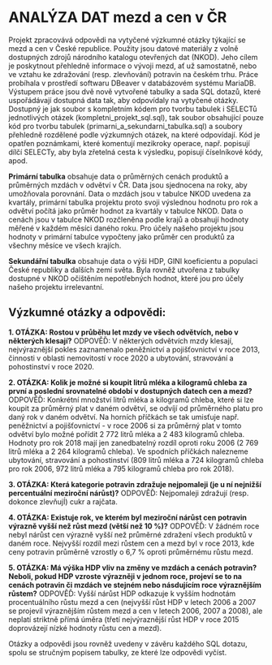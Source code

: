 # ANALÝZA DAT mezd a cen v ČR

Projekt zpracovává odpovědi na vytyčené výzkumné otázky týkající se mezd a cen v České republice. Použity jsou datové materiály z volně dostupných zdrojů národního katalogu otevřených dat (NKOD). Jeho cílem je poskytnout přehledně informace o vývoji mezd, ať už samostatně, nebo ve vztahu ke zdražování (resp. zlevňování) potravin na českém trhu. Práce probíhala v prostředí softwaru DBeaver v databázovém systému MariaDB. Výstupem práce jsou dvě nově vytvořené tabulky a sada SQL dotazů, které uspořádávají dostupná data tak, aby odpovídaly na vytyčené otázky. Dostupný je jak soubor s kompletním kódem pro tvorbu tabulek i SELECTů jednotlivých otázek (kompletni_projekt_sql.sql), tak soubor obsahující pouze kód pro tvorbu tabulek (primarni_a_sekundarni_tabulka.sql) a soubory přehledně rozdělené podle výzkumných otázek, na které odpovídají. Kód je opatřen poznámkami, které komentují mezikroky operace, např. popisují dílčí SELECTy, aby byla zřetelná cesta k výsledku, popisují číselníkové kódy, apod. 

**Primární tabulka** obsahuje data o průměrných cenách produktů a průměrných mzdách v odvětví v ČR. Data jsou sjednocena na roky, aby umožňovala porovnání. Data o mzdách jsou v tabulce NKOD uvedena za kvartály, primární tabulka projektu proto svoji výslednou hodnotu pro rok a odvětví počítá jako průměr hodnot za kvartály v tabulce NKOD. Data o cenách jsou v tabulce NKOD rozčleněna podle krajů a obsahují hodnoty měřené v každém měsíci daného roku. Pro účely našeho projektu jsou hodnoty v primární tabulce vypočteny jako průměr cen produktů za všechny měsíce ve všech krajích.

**Sekundářní tabulka** obsahuje data o výši HDP, GINI koeficientu a populaci České republiky a dalších zemí světa. Byla rovněž utvořena z tabulky dostupné v NKOD očištěním nepotřebných hodnot, které jou pro účely našeho projektu irrelevantní. 

## Výzkumné otázky a odpovědi:
 
 **1. OTÁZKA: Rostou v průběhu let mzdy ve všech odvětvích, nebo v některých klesají?**
 ODPOVĚĎ: V některých odvětvích mzdy klesají, nejvýraznější pokles zaznamenalo peněžnictví a pojišťovnictví v roce 2013, činnosti v oblasti nemovitostí v roce 2020 a ubytování, stravování a pohostinství v roce 2020.
   

 **2. OTÁZKA: Kolik je možné si koupit litrů mléka a kilogramů chleba za první a poslední srovnatelné období v dostupných datech cen a mezd?**
 ODPOVĚĎ: Konkrétní množství litrů mléka a kilogramů chleba, které si lze koupit za průměrný plat v daném odvětví, se odvíjí od průměrného platu pro daný rok v daném odvětví. Na horních příčkách se tak umisťuje např. peněžnictví a pojišťovnictví - v roce 2006 si za průměrný plat v tomto odvětví bylo možné pořídit 2 772 litrů mléka a 2 483 kilogramů chleba. Hodnoty pro rok 2018 mají jen zanedbatelný rozdíl oproti roku 2006 (2 769 litrů mléka a 2 264 kilogramů chleba). Ve spodních příčkách nalezneme ubytování, stravování a pohostinství (809 litrů mléka a 724 kilogramů chleba pro rok 2006, 972 litrů mléka a 795 kilogramů chleba pro rok 2018).
    
 **3. OTÁZKA: Která kategorie potravin zdražuje nejpomaleji (je u ní nejnižší percentuální meziroční nárůst)?**
 ODPOVĚĎ: Nejpomaleji zdražují (resp. dokonce zlevňujÍ) cukr a rajčata.
    
 **4. OTÁZKA: Existuje rok, ve kterém byl meziroční nárůst cen potravin výrazně vyšší než růst mezd (větší než 10 %)?**
 ODPOVĚĎ: V žádném roce nebyl nárůst cen výrazně vyšší než průměrné zdražení všech produktů v daném roce. Nejvyšší rozdíl mezi růstem cen a mezd byl v roce 2013, kde ceny potravin průměrně vzrostly o 6,7 % oproti průměrnému růstu mezd.
    
 **5. OTÁZKA: Má výška HDP vliv na změny ve mzdách a cenách potravin? Neboli, pokud HDP vzroste výrazněji v jednom roce, projeví se to na cenách potravin či mzdách ve stejném nebo násdujícím roce výraznějším růstem?**
 ODPOVĚĎ: Vyšší nárůst HDP odkazuje k vyšším hodnotám procentuálního růstu mezd a cen (nejvyšší růst HDP v letech 2006 a 2007 se projevil výraznějším růstem mezd a cen v letech 2006, 2007 a 2008), ale neplatí striktně přímá úměra (třetí nejvýraznější růst HDP v roce 2015 doprovázejí nízké hodnoty růstu cen a mezd).

Otázky a odpovědi jsou rovněž uvedeny v závěru každého SQL dotazu, spolu se stručným popisem tabulky, ze které lze odpovědi vyčíst.
